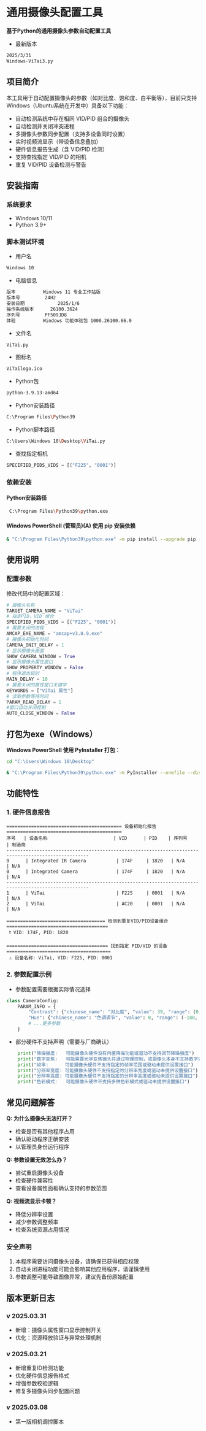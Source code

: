 # 通用摄像头配置工具

**基于Python的通用摄像头参数自动配置工具**
 - 最新版本
```bash
2025/3/31
Windows-ViTai3.py
```


## 项目简介
本工具用于自动配置摄像头的参数（如对比度、饱和度、白平衡等），目前只支持Windows（Ubuntu系统在开发中）具备以下功能：

- 自动检测系统中存在相同 VID/PID 组合的摄像头
- 自动检测并关闭冲突进程
- 多摄像头参数同步配置（支持多设备同时设置）
- 实时视频流显示（带设备信息叠加）
- 硬件信息报告生成（含 VID/PID 检测）
- 支持查找指定 VID/PID 的相机
- 重复 VID/PID 设备检测与警告
## 安装指南

### 系统要求
- Windows 10/11
- Python 3.9+



### 脚本测试环境

- 用户名 
```bash
Windows 10
```
- 电脑信息
```bash
版本	        Windows 11 专业工作站版
版本号	        24H2
安装日期	        ‎2025/‎1/‎6
操作系统版本	    26100.3624
序列号	        PF509JD8
体验	        Windows 功能体验包 1000.26100.66.0
```

- 文件名 
```bash
ViTai.py
```

- 图标名
```bash
ViTailogo.ico
```

- Python包
```bash
python-3.9.13-amd64
```

- Python安装路径 
```bash
C:\Program Files\Python39
```

- Python脚本路径 
```bash
C:\Users\Windows 10\Desktop\ViTai.py
```

- 查找指定相机
```python
SPECIFIED_PIDS_VIDS = [("F225", "0001")]
```

### 依赖安装
#### Python安装路径
```bash
 C:\Program Files\Python39\python.exe
```

#### Windows PowerShell (管理员)(A) 使用 pip 安装依赖
```bash
& "C:\Program Files\Python39\python.exe" -m pip install --upgrade pip --verbose pywin32 wmi opencv-python psutil PyCameraList pyinstaller -i https://mirrors.aliyun.com/pypi/simple
```


## 使用说明

### 配置参数
修改代码中的配置区域：
```python
# 摄像头名称
TARGET_CAMERA_NAME = "ViTai"
# 指定PID，VID 组合
SPECIFIED_PIDS_VIDS = [("F225", "0001")]
# 需要关闭的进程
AMCAP_EXE_NAME = "amcap+v3.0.9.exe"
# 摄像头初始化时间
CAMERA_INIT_DELAY = 1
# 显示摄像头画面
SHOW_CAMERA_WINDOW = True
# 显示摄像头属性窗口
SHOW_PROPERTY_WINDOW = False
# 程序退出延时
MAIN_DELAY = 10
# 需要关闭的属性窗口关键字
KEYWORDS = ["ViTai 属性"]
# 读取参数等待时间
PARAM_READ_DELAY = 1
#窗口自动关闭控制
AUTO_CLOSE_WINDOW = False
```
## 打包为exe（Windows）

**Windows PowerShell 使用 PyInstaller 打包**：
```bash
cd "C:\Users\Windows 10\Desktop"
```
```bash
& "C:\Program Files\Python39\python.exe" -m PyInstaller --onefile --distpath "C:\Users\Windows 10\Desktop" --hidden-import=colorama --icon=ViTailogo.ico ViTai3.py
```

## 功能特性
### 1. 硬件信息报告
```
========================================== 设备初始化报告 ==========================================
序号   | 设备名称                        | VID      | PID    | 序列号         | 制造商
----------------------------------------------------------------------------------------------------
0      | Integrated IR Camera           | 174F     | 1820   | N/A            | N/A
0      | Integrated Camera              | 174F     | 1820   | N/A            | N/A
----------------------------------------------------------------------------------------------------
1      | ViTai                          | F225     | 0001   | N/A            | N/A  
2      | ViTai                          | AC20     | 0001   | N/A            | N/A  

==================================== 检测到重复VID/PID设备组合 =====================================
 ❗ VID: 174F, PID: 1820

===================================== 找到指定 PID/VID 的设备 ======================================
 ⚠️ 设备名称: ViTai, VID: F225, PID: 0001

```

### 2. 参数配置示例
- 参数配置需要根据实际情况选择
```python
class CameraConfig:
    PARAM_INFO = {
        "Contrast": {"chinese_name": "对比度", "value": 39, "range": (0, 100)},
        "Hue": {"chinese_name": "色调调节", "value": 0, "range": (-180, 180)},
        # ...更多参数
    }
```
- 部分硬件不支持声明（需要与厂商确认）
```python 
    print("降噪强度:   可能摄像头硬件没有内置降噪功能或驱动不支持调节降噪强度")
    print("数字变焦:   可能需要光学变焦镜头并通过物理控制，或摄像头本身不支持数字变焦")
    print("帧率:      可能摄像头硬件不支持指定的帧率范围或驱动未提供设置接口")
    print("分辨率宽度: 可能摄像头硬件不支持指定的分辨率宽度或驱动未提供设置接口")
    print("分辨率高度: 可能摄像头硬件不支持指定的分辨率高度或驱动未提供设置接口")
    print("色彩模式:   可能摄像头硬件不支持多种色彩模式或驱动未提供设置接口")
```    

## 常见问题解答

**Q: 为什么摄像头无法打开？**
- 检查是否有其他程序占用
- 确认驱动程序正确安装
- 以管理员身份运行程序

**Q: 参数设置无效怎么办？**
- 尝试重启摄像头设备
- 检查硬件兼容性
- 查看设备属性面板确认支持的参数范围

**Q: 视频流显示卡顿？**
- 降低分辨率设置
- 减少参数调整频率
- 检查系统资源占用情况

### 安全声明
1. 本程序需要访问摄像头设备，请确保已获得相应权限
2. 自动关闭进程功能可能会影响其他应用程序，请谨慎使用
3. 参数调整可能导致图像异常，建议先备份原始配置

## 版本更新日志
### v 2025.03.31
- 新增：摄像头属性窗口显示控制开关
- 优化：资源释放验证与异常处理机制

### v 2025.03.21
- 新增重复ID检测功能
- 优化硬件信息报告格式
- 增强参数校验逻辑
- 修复多摄像头同步配置问题

### v 2025.03.08
- 第一版相机调控脚本